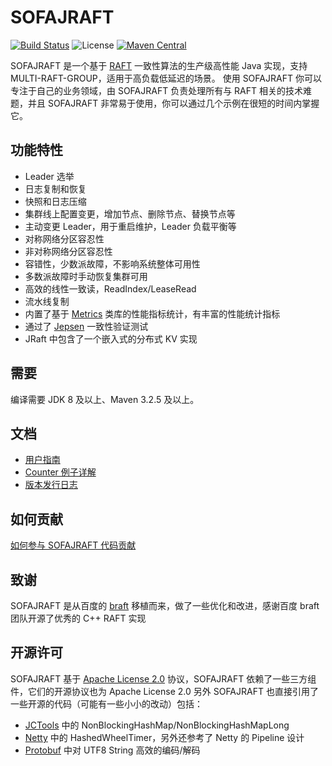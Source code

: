 # SOFAJRAFT

[![Build Status](https://travis-ci.com/alipay/sofa-jraft.svg?branch=master)](https://travis-ci.com/alipay/sofa-jraft)
![License](https://img.shields.io/badge/license-Apache--2.0-green.svg)
[![Maven Central](https://img.shields.io/maven-central/v/com.alipay.sofa/jraft-parent.svg?label=maven%20central)](https://search.maven.org/search?q=g:com.alipay.sofa%20AND%20sofa-jraft)

SOFAJRAFT 是一个基于 [RAFT](https://raft.github.io/) 一致性算法的生产级高性能 Java 实现，支持 MULTI-RAFT-GROUP，适用于高负载低延迟的场景。
使用 SOFAJRAFT 你可以专注于自己的业务领域，由 SOFAJRAFT 负责处理所有与 RAFT 相关的技术难题，并且 SOFAJRAFT 非常易于使用，你可以通过几个示例在很短的时间内掌握它。

## 功能特性
- Leader 选举
- 日志复制和恢复
- 快照和日志压缩
- 集群线上配置变更，增加节点、删除节点、替换节点等
- 主动变更 Leader，用于重启维护，Leader 负载平衡等
- 对称网络分区容忍性
- 非对称网络分区容忍性
- 容错性，少数派故障，不影响系统整体可用性
- 多数派故障时手动恢复集群可用
- 高效的线性一致读，ReadIndex/LeaseRead
- 流水线复制
- 内置了基于 [Metrics](https://metrics.dropwizard.io/4.0.0/getting-started.html) 类库的性能指标统计，有丰富的性能统计指标
- 通过了 [Jepsen](https://github.com/jepsen-io/jepsen) 一致性验证测试
- JRaft 中包含了一个嵌入式的分布式 KV 实现


## 需要
编译需要 JDK 8 及以上、Maven 3.2.5 及以上。

## 文档
- [用户指南](https://github.com/alipay/sofa-jraft/wiki)
- [Counter 例子详解](https://github.com/alipay/sofa-jraft/wiki/Counter-%E4%BE%8B%E5%AD%90%E8%AF%A6%E8%A7%A3)
- [版本发行日志](https://github.com/alipay/sofa-jraft/wiki/%E7%89%88%E6%9C%AC%E5%8F%91%E8%A1%8C%E6%97%A5%E5%BF%97)

## 如何贡献
[如何参与 SOFAJRAFT 代码贡献](https://github.com/alipay/sofa-jraft/wiki/%E5%A6%82%E4%BD%95%E5%8F%82%E4%B8%8E-SOFAJRAFT-%E4%BB%A3%E7%A0%81%E8%B4%A1%E7%8C%AE)

## 致谢
SOFAJRAFT 是从百度的 [braft](https://github.com/brpc/braft) 移植而来，做了一些优化和改进，感谢百度 braft 团队开源了优秀的 C++ RAFT 实现

## 开源许可
SOFAJRAFT 基于 [Apache License 2.0](https://github.com/alipay/sofa-rpc/blob/master/LICENSE) 协议，SOFAJRAFT 依赖了一些三方组件，它们的开源协议也为 Apache License 2.0
另外 SOFAJRAFT 也直接引用了一些开源的代码（可能有一些小小的改动）包括：
- [JCTools](https://github.com/JCTools/JCTools) 中的 NonBlockingHashMap/NonBlockingHashMapLong
- [Netty](https://github.com/netty/netty) 中的 HashedWheelTimer，另外还参考了 Netty 的 Pipeline 设计
- [Protobuf](https://github.com/protocolbuffers/protobuf) 中对 UTF8 String 高效的编码/解码


